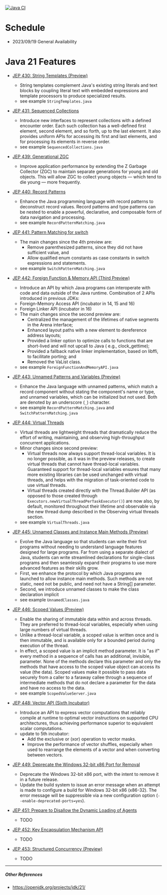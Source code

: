 [![Java CI](https://github.com/xtermi2/java21/actions/workflows/maven.yml/badge.svg)](https://github.com/xtermi2/java21/actions/workflows/maven.yml)

# Schedule

- 2023/09/19 General Availability

# Java 21 Features

- [JEP 430: String Templates (Preview)](https://openjdk.org/jeps/430)
    - String templates complement Java's existing string literals and text blocks by coupling literal text with embedded
      expressions and template processors to produce specialized results.
    - see example `StringTemplates.java`
- [JEP 431: Sequenced Collections](https://openjdk.org/jeps/431)
    - Introduce new interfaces to represent collections with a defined encounter order. Each such collection has a
      well-defined first element, second element, and so forth, up to the last element. It also provides uniform APIs
      for accessing its first and last elements, and for processing its elements in reverse order.
    - see example `SequencedCollections.java`
- [JEP 439: Generational ZGC](https://openjdk.org/jeps/439)
    - Improve application performance by extending the Z Garbage Collector (ZGC) to maintain separate generations for
      young and old objects. This will allow ZGC to collect young objects — which tend to die young — more frequently.
- [JEP 440: Record Patterns](https://openjdk.org/jeps/440)
    - Enhance the Java programming language with record patterns to deconstruct record values. Record patterns and type
      patterns can be nested to enable a powerful, declarative, and composable form of data navigation and processing.
    - see example `RecordPatternMatching.java`
- [JEP 441: Pattern Matching for switch](https://openjdk.java.net/jeps/441)
    - The main changes since the 4th preview are:
        - Remove parenthesized patterns, since they did not have sufficient value, and
        - Allow qualified enum constants as case constants in switch expressions and statements.
    - see example `SwitchPatternMatching.java`
- [JEP 442: Foreign Function & Memory API (Third Preview)](https://openjdk.java.net/jeps/442)
    - Introduce an API by which Java programs can interoperate with code and data outside of the Java runtime.
      Combination of 2 APIs introduced in previous JDKs:
    - Foreign-Memory Access API (incubator in 14, 15 and 16)
    - Foreign Linker API (incubator in 16)
    - The main changes since the second preview are:
        - Centralized the management of the lifetimes of native segments in the Arena interface;
        - Enhanced layout paths with a new element to dereference address layouts;
        - Provided a linker option to optimize calls to functions that are short-lived and will not upcall to Java (
          e.g., clock_gettime);
        - Provided a fallback native linker implementation, based on libffi, to facilitate porting; and
        - Removed the VaList class.
    - see example `ForeignFunctionAndMemoryAPI.java`
- [JEP 443: Unnamed Patterns and Variables (Preview)](https://openjdk.org/jeps/443)
    - Enhance the Java language with unnamed patterns, which match a record component without stating the component's
      name or type, and unnamed variables, which can be initialized but not used. Both are denoted by an
      underscore (`_`) character.
    - see example `RecordPatternMatching.java` and `SwitchPatternMatching.java`

- [JEP 444: Virtual Threads](https://openjdk.org/jeps/444)
  - Virtual threads are lightweight threads that dramatically reduce the effort of writing, maintaining, and observing high-throughput concurrent applications. 
  - Minor changes since second preview:
    - Virtual threads now always support thread-local variables. It is no longer possible, as it was in the preview releases, to create virtual threads that cannot have thread-local variables. Guaranteed support for thread-local variables ensures that many more existing libraries can be used unchanged with virtual threads, and helps with the migration of task-oriented code to use virtual threads.
    - Virtual threads created directly with the Thread.Builder API (as opposed to those created through `Executors.newVirtualThreadPerTaskExecutor()`) are now also, by default, monitored throughout their lifetime and observable via the new thread dump described in the Observing virtual threads section.
  - see example `VirtualThreads.java`
- [JEP 445: Unnamed Classes and Instance Main Methods (Preview)](https://openjdk.org/jeps/445)
    - Evolve the Java language so that students can write their first programs without needing to understand language features designed for large programs. Far from using a separate dialect of Java, students can write streamlined declarations for single-class programs and then seamlessly expand their programs to use more advanced features as their skills grow.
    - First, we enhance the protocol by which Java programs are launched to allow instance main methods. Such methods are not static, need not be public, and need not have a String[] parameter.
    - Second, we introduce unnamed classes to make the class declaration implicit
    - see example `UnnamedClasses.java`
- [JEP 446: Scoped Values (Preview)](https://openjdk.org/jeps/446)
    - Enable the sharing of immutable data within and across threads. They are preferred to thread-local variables,
      especially when using large numbers of virtual threads.
    - Unlike a thread-local variable, a scoped value is written once and is then immutable, and is available only for a
      bounded period during execution of the thread.
    - In effect, a scoped value is an implicit method parameter. It is "as if" every method in a sequence of calls has an additional, invisible, parameter. None of the methods declare this parameter and only the methods that have access to the scoped value object can access its value (the data). Scoped values make it possible to pass data securely from a caller to a faraway callee through a sequence of intermediate methods that do not declare a parameter for the data and have no access to the data.
    - see example `ScopedValueServer.java`
- [JEP 448: Vector API (Sixth Incubator)](https://openjdk.org/jeps/448)
    - Introduce an API to express vector computations that reliably compile at runtime to optimal vector instructions on
      supported CPU architectures, thus achieving performance superior to equivalent scalar computations.
    - update to 5th incubator:
      - Add the exclusive or (xor) operation to vector masks.
      - Improve the performance of vector shuffles, especially when used to rearrange the elements of a vector and when converting between vectors.
- [JEP 449: Deprecate the Windows 32-bit x86 Port for Removal](https://openjdk.org/jeps/449)
    - Deprecate the Windows 32-bit x86 port, with the intent to remove it in a future release.
    - Update the build system to issue an error message when an attempt is made to configure a build for Windows 32-bit x86 (x86-32). The error message will be suppressible via a new configuration option (`--enable-deprecated-ports=yes`).
- [JEP 451: Prepare to Disallow the Dynamic Loading of Agents](https://openjdk.org/jeps/451)
    - TODO
- [JEP 452: Key Encapsulation Mechanism API](https://openjdk.org/jeps/452)
    - TODO
- [JEP 453: Structured Concurrency (Preview)](https://openjdk.org/jeps/453)
    - TODO

----------------------

##### Other References

- https://openjdk.org/projects/jdk/21/
